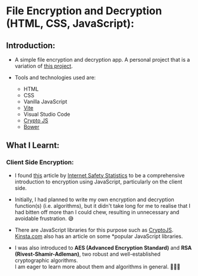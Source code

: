 # File Encryption and Decryption (HTML, CSS, JavaScript):

## Introduction:

- A simple file encryption and decryption app. A personal project that is a variation of [this project](https://github.com/nadupoy/File-Encryption-and-Decryption).

- Tools and technologies used are:
  - HTML
  - CSS
  - Vanilla JavaScript
  - [Vite](https://vitejs.dev/)
  - Visual Studio Code
  - [Crypto JS](https://github.com/brix/crypto-js?utm_source=cdnjs&utm_medium=cdnjs_link&utm_campaign=cdnjs_library)
  - [Bower](https://bower.io/)

## What I Learnt:

### Client Side Encryption:

- I found [this](https://www.internetsafetystatistics.com/javascript-encryption-guide/) article by [Internet Safety Statistics](https://www.internetsafetystatistics.com/) to be a comprehensive introduction to encryption using JavaScript, particularly on the client side.

- Initially, I had planned to write my own encryption and decryption function(s) (i.e. algorithms), but it didn't take long for me to realise that I had bitten off more than I could chew, resulting in unnecessary and avoidable frustration. 😅

- There are JavaScript libraries for this purpose such as [CryptoJS](https://cdnjs.com/libraries/crypto-js). [Kinsta.com](https://kinsta.com/blog/javascript-libraries/) also has an article on some \*popular JavaScript libraries.

- I was also introduced to **AES (Advanced Encryption Standard)** and **RSA (Rivest-Shamir-Adleman)**, two robust and well-established cryptographic algorithms. <br/>
  I am eager to learn more about them and algorithms in general. 👩🏽‍🏫
